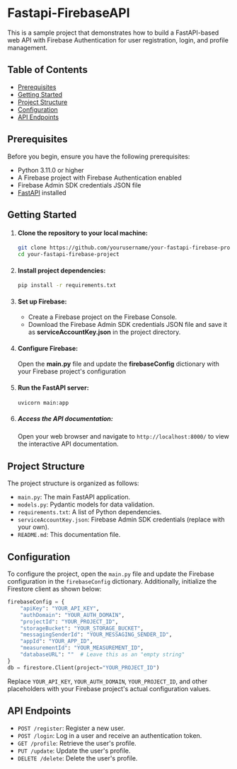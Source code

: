 # Fastapi-FirebaseAPI
This is a sample project that demonstrates how to build a FastAPI-based web API with Firebase Authentication for user registration, login, and profile management.

## Table of Contents

- [Prerequisites](#prerequisites)
- [Getting Started](#getting-started)
- [Project Structure](#project-structure)
- [Configuration](#configuration)
- [API Endpoints](#api-endpoints)


## Prerequisites

Before you begin, ensure you have the following prerequisites:

- Python 3.11.0 or higher
- A Firebase project with Firebase Authentication enabled
- Firebase Admin SDK credentials JSON file
- [FastAPI](https://fastapi.tiangolo.com/) installed

## Getting Started

1. #### Clone the repository to your local machine:
   ```bash
   git clone https://github.com/yourusername/your-fastapi-firebase-project.git
   cd your-fastapi-firebase-project

2. #### Install project dependencies:
   ```bash
   pip install -r requirements.txt
   ```

3. #### Set up Firebase:
   - Create a Firebase project on the Firebase Console.
   - Download the Firebase Admin SDK credentials JSON file and save it as __serviceAccountKey.json__ in the project directory.

4. #### Configure Firebase:
   Open the __main.py__ file and update  the __firebaseConfig__ dictionary with your Firebase project's configuration
    
5. #### Run the FastAPI server:
   ```bash
   uvicorn main:app
   ```
6. ##### Access the API documentation:
   Open your web browser and navigate to `http://localhost:8000/` to view the interactive API documentation.

## Project Structure
  The project structure is organized as follows:
  -  `main.py`: The main FastAPI application.
  -  `models.py`: Pydantic models for data validation.
  -  `requirements.txt`: A list of Python dependencies.
  -  `serviceAccountKey.json`: Firebase Admin SDK credentials (replace with your own).
  -  `README.md`: This documentation file.

## Configuration
  To configure the project, open the `main.py` file and update the Firebase configuration in the `firebaseConfig` dictionary. Additionally, initialize the Firestore client as shown below:
```python
firebaseConfig = {
    "apiKey": "YOUR_API_KEY",
    "authDomain": "YOUR_AUTH_DOMAIN",
    "projectId": "YOUR_PROJECT_ID",
    "storageBucket": "YOUR_STORAGE_BUCKET",
    "messagingSenderId": "YOUR_MESSAGING_SENDER_ID",
    "appId": "YOUR_APP_ID",
    "measurementId": "YOUR_MEASUREMENT_ID",
    "databaseURL": ""  # Leave this as an "empty string"
}
db = firestore.Client(project="YOUR_PROJECT_ID")
```
Replace `YOUR_API_KEY`, `YOUR_AUTH_DOMAIN`, `YOUR_PROJECT_ID`, and other placeholders with your Firebase project's actual configuration values.

## API Endpoints
  - `POST /register`: Register a new user.
  - `POST /login`: Log in a user and receive an authentication token.
  - `GET /profile`: Retrieve the user's profile.
  - `PUT /update`: Update the user's profile.
  - `DELETE /delete`: Delete the user's profile.



    


   
